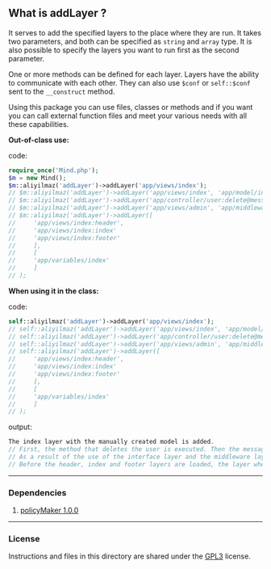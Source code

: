 ## What is addLayer ?

It serves to add the specified layers to the place where they are run. It takes two parameters, and both can be specified as `string` and `array` type. It is also possible to specify the layers you want to run first as the second parameter. 

One or more methods can be defined for each layer. Layers have the ability to communicate with each other. They can also use `$conf` or `self::$conf` sent to the `__construct` method.

Using this package you can use files, classes or methods and if you want you can call external function files and meet your various needs with all these capabilities.

**Out-of-class use:**

code:
```php
require_once('Mind.php');
$m = new Mind();
$m::aliyilmaz('addLayer')->addLayer('app/views/index');
// $m::aliyilmaz('addLayer')->addLayer('app/views/index', 'app/model/index');
// $m::aliyilmaz('addLayer')->addLayer('app/controller/user:delete@message');
// $m::aliyilmaz('addLayer')->addLayer('app/views/admin', 'app/middleware/auth:admin');
// $m::aliyilmaz('addLayer')->addLayer([
//     'app/views/index:header', 
//     'app/views/index:index'
//     'app/views/index:footer'
//     ],
//     [
//     'app/variables/index'
//     ]
// );
```

**When using it in the class:**

code:
```php
self::aliyilmaz('addLayer')->addLayer('app/views/index');
// self::aliyilmaz('addLayer')->addLayer('app/views/index', 'app/model/index');
// self::aliyilmaz('addLayer')->addLayer('app/controller/user:delete@message');
// self::aliyilmaz('addLayer')->addLayer('app/views/admin', 'app/middleware/auth:admin');
// self::aliyilmaz('addLayer')->addLayer([
//     'app/views/index:header', 
//     'app/views/index:index'
//     'app/views/index:footer'
//     ],
//     [
//     'app/variables/index'
//     ]
// );
```

output:
```php
The index layer with the manually created model is added.
// First, the method that deletes the user is executed. Then the message method is executed.
// As a result of the use of the interface layer and the middleware layer together, only the page viewed by the admin.
// Before the header, index and footer layers are loaded, the layer where the variables to be used in these parts are defined is loaded.
```

---

### Dependencies
1. [policyMaker 1.0.0](https://github.com/aliyilmaz/policyMaker)

---

### License
Instructions and files in this directory are shared under the [GPL3](https://github.com/aliyilmaz/addLayer/blob/main/LICENSE) license.
